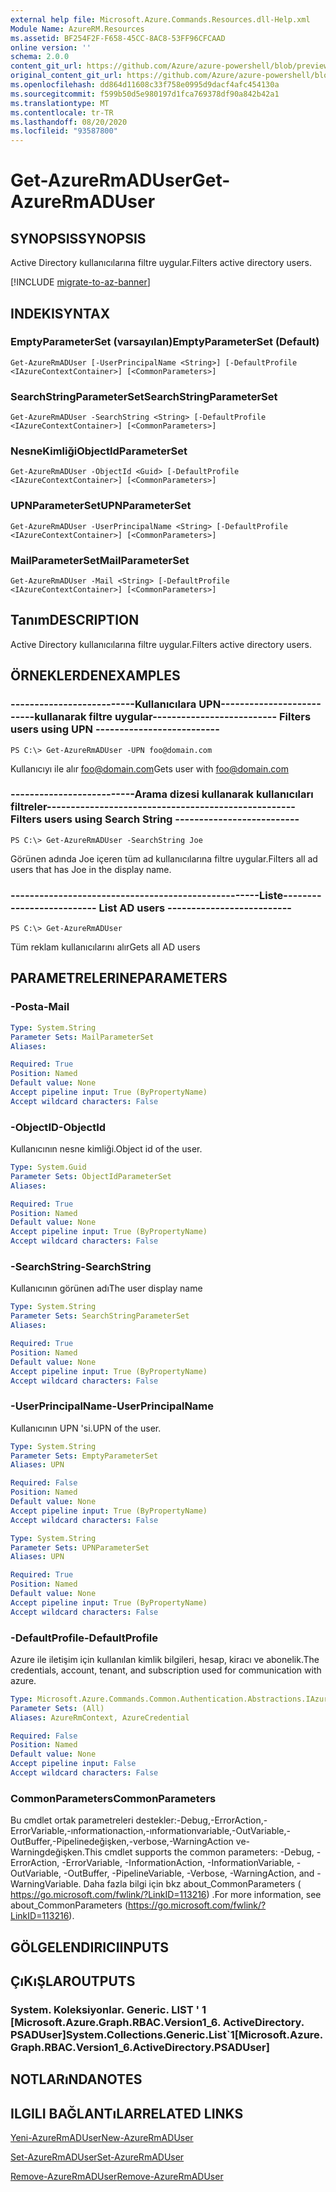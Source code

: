 ```yaml
---
external help file: Microsoft.Azure.Commands.Resources.dll-Help.xml
Module Name: AzureRM.Resources
ms.assetid: BF254F2F-F658-45CC-8AC8-53FF96CFCAAD
online version: ''
schema: 2.0.0
content_git_url: https://github.com/Azure/azure-powershell/blob/preview/src/ResourceManager/Resources/Commands.Resources/help/Get-AzureRmADUser.md
original_content_git_url: https://github.com/Azure/azure-powershell/blob/preview/src/ResourceManager/Resources/Commands.Resources/help/Get-AzureRmADUser.md
ms.openlocfilehash: dd864d11608c33f758e0995d9dacf4afc454130a
ms.sourcegitcommit: f599b50d5e980197d1fca769378df90a842b42a1
ms.translationtype: MT
ms.contentlocale: tr-TR
ms.lasthandoff: 08/20/2020
ms.locfileid: "93587800"
---
```

# <span data-ttu-id="cd618-101">Get-AzureRmADUser</span><span class="sxs-lookup"><span data-stu-id="cd618-101">Get-AzureRmADUser</span></span>

## <span data-ttu-id="cd618-102">SYNOPSIS</span><span class="sxs-lookup"><span data-stu-id="cd618-102">SYNOPSIS</span></span>
<span data-ttu-id="cd618-103">Active Directory kullanıcılarına filtre uygular.</span><span class="sxs-lookup"><span data-stu-id="cd618-103">Filters active directory users.</span></span>

[!INCLUDE [migrate-to-az-banner](../../includes/migrate-to-az-banner.md)]

## <span data-ttu-id="cd618-104">INDEKI</span><span class="sxs-lookup"><span data-stu-id="cd618-104">SYNTAX</span></span>

### <span data-ttu-id="cd618-105">EmptyParameterSet (varsayılan)</span><span class="sxs-lookup"><span data-stu-id="cd618-105">EmptyParameterSet (Default)</span></span>
```
Get-AzureRmADUser [-UserPrincipalName <String>] [-DefaultProfile <IAzureContextContainer>] [<CommonParameters>]
```

### <span data-ttu-id="cd618-106">SearchStringParameterSet</span><span class="sxs-lookup"><span data-stu-id="cd618-106">SearchStringParameterSet</span></span>
```
Get-AzureRmADUser -SearchString <String> [-DefaultProfile <IAzureContextContainer>] [<CommonParameters>]
```

### <span data-ttu-id="cd618-107">NesneKimliği</span><span class="sxs-lookup"><span data-stu-id="cd618-107">ObjectIdParameterSet</span></span>
```
Get-AzureRmADUser -ObjectId <Guid> [-DefaultProfile <IAzureContextContainer>] [<CommonParameters>]
```

### <span data-ttu-id="cd618-108">UPNParameterSet</span><span class="sxs-lookup"><span data-stu-id="cd618-108">UPNParameterSet</span></span>
```
Get-AzureRmADUser -UserPrincipalName <String> [-DefaultProfile <IAzureContextContainer>] [<CommonParameters>]
```

### <span data-ttu-id="cd618-109">MailParameterSet</span><span class="sxs-lookup"><span data-stu-id="cd618-109">MailParameterSet</span></span>
```
Get-AzureRmADUser -Mail <String> [-DefaultProfile <IAzureContextContainer>] [<CommonParameters>]
```

## <span data-ttu-id="cd618-110">Tanım</span><span class="sxs-lookup"><span data-stu-id="cd618-110">DESCRIPTION</span></span>
<span data-ttu-id="cd618-111">Active Directory kullanıcılarına filtre uygular.</span><span class="sxs-lookup"><span data-stu-id="cd618-111">Filters active directory users.</span></span>

## <span data-ttu-id="cd618-112">ÖRNEKLERDEN</span><span class="sxs-lookup"><span data-stu-id="cd618-112">EXAMPLES</span></span>

### <span data-ttu-id="cd618-113">--------------------------Kullanıcılara UPN--------------------------kullanarak filtre uygular</span><span class="sxs-lookup"><span data-stu-id="cd618-113">--------------------------  Filters users using UPN  --------------------------</span></span>
```
PS C:\> Get-AzureRmADUser -UPN foo@domain.com
```

<span data-ttu-id="cd618-114">Kullanıcıyı ile alır foo@domain.com</span><span class="sxs-lookup"><span data-stu-id="cd618-114">Gets user with foo@domain.com</span></span>

### <span data-ttu-id="cd618-115">--------------------------Arama dizesi kullanarak kullanıcıları filtreler--------------------------</span><span class="sxs-lookup"><span data-stu-id="cd618-115">--------------------------  Filters users using Search String  --------------------------</span></span>
```
PS C:\> Get-AzureRmADUser -SearchString Joe
```

<span data-ttu-id="cd618-116">Görünen adında Joe içeren tüm ad kullanıcılarına filtre uygular.</span><span class="sxs-lookup"><span data-stu-id="cd618-116">Filters all ad users that has Joe in the display name.</span></span>

### <span data-ttu-id="cd618-117">----------------------------------------------------Liste</span><span class="sxs-lookup"><span data-stu-id="cd618-117">--------------------------  List AD users  --------------------------</span></span>
```
PS C:\> Get-AzureRmADUser
```

<span data-ttu-id="cd618-118">Tüm reklam kullanıcılarını alır</span><span class="sxs-lookup"><span data-stu-id="cd618-118">Gets all AD users</span></span>

## <span data-ttu-id="cd618-119">PARAMETRELERINE</span><span class="sxs-lookup"><span data-stu-id="cd618-119">PARAMETERS</span></span>

### <span data-ttu-id="cd618-120">-Posta</span><span class="sxs-lookup"><span data-stu-id="cd618-120">-Mail</span></span>
```yaml
Type: System.String
Parameter Sets: MailParameterSet
Aliases: 

Required: True
Position: Named
Default value: None
Accept pipeline input: True (ByPropertyName)
Accept wildcard characters: False
```

### <span data-ttu-id="cd618-121">-ObjectID</span><span class="sxs-lookup"><span data-stu-id="cd618-121">-ObjectId</span></span>
<span data-ttu-id="cd618-122">Kullanıcının nesne kimliği.</span><span class="sxs-lookup"><span data-stu-id="cd618-122">Object id of the user.</span></span>

```yaml
Type: System.Guid
Parameter Sets: ObjectIdParameterSet
Aliases: 

Required: True
Position: Named
Default value: None
Accept pipeline input: True (ByPropertyName)
Accept wildcard characters: False
```

### <span data-ttu-id="cd618-123">-SearchString</span><span class="sxs-lookup"><span data-stu-id="cd618-123">-SearchString</span></span>
<span data-ttu-id="cd618-124">Kullanıcının görünen adı</span><span class="sxs-lookup"><span data-stu-id="cd618-124">The user display name</span></span>

```yaml
Type: System.String
Parameter Sets: SearchStringParameterSet
Aliases: 

Required: True
Position: Named
Default value: None
Accept pipeline input: True (ByPropertyName)
Accept wildcard characters: False
```

### <span data-ttu-id="cd618-125">-UserPrincipalName</span><span class="sxs-lookup"><span data-stu-id="cd618-125">-UserPrincipalName</span></span>
<span data-ttu-id="cd618-126">Kullanıcının UPN 'si.</span><span class="sxs-lookup"><span data-stu-id="cd618-126">UPN of the user.</span></span>

```yaml
Type: System.String
Parameter Sets: EmptyParameterSet
Aliases: UPN

Required: False
Position: Named
Default value: None
Accept pipeline input: True (ByPropertyName)
Accept wildcard characters: False
```

```yaml
Type: System.String
Parameter Sets: UPNParameterSet
Aliases: UPN

Required: True
Position: Named
Default value: None
Accept pipeline input: True (ByPropertyName)
Accept wildcard characters: False
```

### <span data-ttu-id="cd618-127">-DefaultProfile</span><span class="sxs-lookup"><span data-stu-id="cd618-127">-DefaultProfile</span></span>
<span data-ttu-id="cd618-128">Azure ile iletişim için kullanılan kimlik bilgileri, hesap, kiracı ve abonelik.</span><span class="sxs-lookup"><span data-stu-id="cd618-128">The credentials, account, tenant, and subscription used for communication with azure.</span></span>

```yaml
Type: Microsoft.Azure.Commands.Common.Authentication.Abstractions.IAzureContextContainer
Parameter Sets: (All)
Aliases: AzureRmContext, AzureCredential

Required: False
Position: Named
Default value: None
Accept pipeline input: False
Accept wildcard characters: False
```

### <span data-ttu-id="cd618-129">CommonParameters</span><span class="sxs-lookup"><span data-stu-id="cd618-129">CommonParameters</span></span>
<span data-ttu-id="cd618-130">Bu cmdlet ortak parametreleri destekler:-Debug,-ErrorAction,-ErrorVariable,-ınformationaction,-ınformationvariable,-OutVariable,-OutBuffer,-Pipelinedeğişken,-verbose,-WarningAction ve-Warningdeğişken.</span><span class="sxs-lookup"><span data-stu-id="cd618-130">This cmdlet supports the common parameters: -Debug, -ErrorAction, -ErrorVariable, -InformationAction, -InformationVariable, -OutVariable, -OutBuffer, -PipelineVariable, -Verbose, -WarningAction, and -WarningVariable.</span></span> <span data-ttu-id="cd618-131">Daha fazla bilgi için bkz about_CommonParameters ( https://go.microsoft.com/fwlink/?LinkID=113216) .</span><span class="sxs-lookup"><span data-stu-id="cd618-131">For more information, see about_CommonParameters (https://go.microsoft.com/fwlink/?LinkID=113216).</span></span>

## <span data-ttu-id="cd618-132">GÖLGELENDIRICI</span><span class="sxs-lookup"><span data-stu-id="cd618-132">INPUTS</span></span>

## <span data-ttu-id="cd618-133">ÇıKıŞLAR</span><span class="sxs-lookup"><span data-stu-id="cd618-133">OUTPUTS</span></span>

### <span data-ttu-id="cd618-134">System. Koleksiyonlar. Generic. LIST ' 1 [Microsoft.Azure.Graph.RBAC.Version1_6. ActiveDirectory. PSADUser]</span><span class="sxs-lookup"><span data-stu-id="cd618-134">System.Collections.Generic.List\`1[Microsoft.Azure.Graph.RBAC.Version1_6.ActiveDirectory.PSADUser]</span></span>

## <span data-ttu-id="cd618-135">NOTLARıNDA</span><span class="sxs-lookup"><span data-stu-id="cd618-135">NOTES</span></span>

## <span data-ttu-id="cd618-136">ILGILI BAĞLANTıLAR</span><span class="sxs-lookup"><span data-stu-id="cd618-136">RELATED LINKS</span></span>

[<span data-ttu-id="cd618-137">Yeni-AzureRmADUser</span><span class="sxs-lookup"><span data-stu-id="cd618-137">New-AzureRmADUser</span></span>](./New-AzureRmADUser.md)

[<span data-ttu-id="cd618-138">Set-AzureRmADUser</span><span class="sxs-lookup"><span data-stu-id="cd618-138">Set-AzureRmADUser</span></span>](./Set-AzureRmADUser.md)

[<span data-ttu-id="cd618-139">Remove-AzureRmADUser</span><span class="sxs-lookup"><span data-stu-id="cd618-139">Remove-AzureRmADUser</span></span>](./Remove-AzureRmADUser.md)

